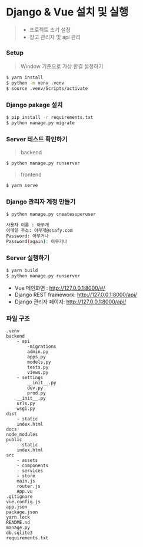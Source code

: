 # Django & Vue 설치 및 실행 

> - 프로젝트 초기 설정 
> - 장고 관리자 및 api 관리 



### Setup 

> Window 기준으로 가상 환결 설정하기 

```bash
$ yarn install 
$ python -m venv .venv
$ source .venv/Scripts/activate
```



### Django pakage 설치 

```bash
$ pip install -r requirements.txt
$ python manage.py migrate
```



### Server 테스트 확인하기

> backend 

```bash
$ python manage.py runserver 
```

> frontend

```bash
$ yarn serve
```



### Django 관리자 계정 만들기

```bash
$ python manage.py createsuperuser
```

```bash
사용자 이름 : 아무개
이메일 주소: 아무개@ssafy.com
Password: 아무거나
Password(again): 아무거나
```



### Server 실행하기

```bash
$ yarn build
$ python manage.py runserver
```

- Vue 메인화면 : http://127.0.0.1:8000/#/ 
- Django REST framework: http://127.0.0.1:8000/api/
- Django 관리자 페이지: http://127.0.0.1:8000/api/



### 파일 구조 

```
.venv
backend
	- api
		-migrations
		admin.py
		apps.py
		models.py
		tests.py
		views.py
    - settings
    	__init__.py
    	dev.py
    	prod.py
    __init__.py
    urls.py
    wsgi.py
dist
	- static
	index.html
docs
node_modules
public
	- static
	index.html
src
	- assets
	- components
	- services
	- store
	main.js
	router.js
	App.vu
.gitignore
vue.config.js
app.json
package.json
yarn.lock
README.nd
manage.py
db.sqlite3
requirements.txt
```

